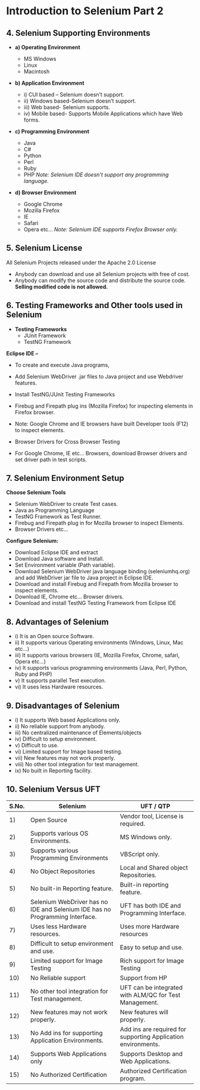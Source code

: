 # Introduction to Selenium Part 2

## 4. Selenium Supporting Environments
-   **a) Operating Environment**
    -   MS Windows
    -   Linux
    -   Macintosh

-   **b) Application Environment**
    -   i) CUI based – Selenium doesn’t support.
    -   ii) Windows based-Selenium doesn’t support.
    -   iii) Web based- Selenium supports.
    -   iv) Mobile based- Supports Mobile Applications which have Web forms.

-   **c) Programming Environment**
    -   Java
    -   C#
    -   Python
    -   Perl
    -   Ruby
    -   PHP
*Note: Selenium IDE doesn’t support any programming language.*

-   **d) Browser Environment**
    -   Google Chrome
    -   Mozilla Firefox
    -   IE
    -   Safari
    -   Opera etc…
*Note: Selenium IDE supports Firefox Browser only.*

## 5. Selenium License
All Selenium Projects released under the Apache 2.0 License
- Anybody can download and use all Selenium projects with free of cost.
- Anybody can modify the source code and distribute the source code.                            
**Selling modified code is not allowed.**

## 6. Testing Frameworks and Other tools used in Selenium
-  **Testing Frameworks**
    - JUnit Framework
    - TestNG Framework

**Eclipse IDE –**
-   To create and execute Java programs,
-   Add Selenium WebDriver .jar files to Java project and use Webdriver features.
-   Install TestNG/JUnit Testing Frameworks

-   Firebug and Firepath plug ins (Mozilla Firefox) for inspecting elements in Firefox browser.
-   Note: Google Chrome and IE browsers have built Developer tools (F12) to inspect elements.
-   Browser Drivers for Cross Browser Testing
-   For Google Chrome, IE etc… Browsers, download Browser drivers and set driver path in test scripts.

## 7. Selenium Environment Setup

**Choose Selenium Tools**
-   Selenium WebDriver to create Test cases.
-   Java as Programming Language
-   TestNG Framework as Test Runner.
-   Firebug and Firepath plug in for Mozilla browser to inspect Elements.
-   Browser Drivers etc…

**Configure Selenium:**
-    Download Eclipse IDE and extract
-    Download Java software and Install.
-    Set Environment variable (Path variable).
-    Download Selenium WebDriver java language binding (seleniumhq.org) and add WebDriver jar file to Java project in Eclipse IDE.
-    Download and install Firebug and Firepath from Mozilla browser to inspect elements.
-    Download IE, Chrome etc… Browser drivers.
-    Download and install TestNG Testing Framework from Eclipse IDE

## 8. Advantages of Selenium
-   i) It is an Open source Software.
-   ii) It supports various Operating environments (Windows, Linux, Mac etc…)
-   iii) It supports various browsers (IE, Mozilla Firefox, Chrome, safari, Opera etc…)
-   iv) It supports various programming environments (Java, Perl, Python, Ruby and PHP)
-   v) It supports parallel Test execution.
-   vi) It uses less Hardware resources.

## 9. Disadvantages of Selenium
-   i) It supports Web based Applications only.
-   ii) No reliable support from anybody.
-   iii) No centralized maintenance of Elements/objects
-   iv) Difficult to setup environment.
-   v) Difficult to use.
-   vi) Limited support for Image based testing.
-   vii) New features may not work properly.
-   viii) No other tool integration for test management.
-   ix) No built in Reporting facility.

## 10. Selenium Versus UFT

| **S.No.** | **Selenium** |	**UFT / QTP** |             
| --------- | ------------ | ---------------- |                     
|1)| Open Source|	Vendor tool, License is required.|
|2)| Supports various OS Environments.|	MS Windows only.|
|3)| Supports various Programming Environments|	VBScript only.|
|4)| No Object Repositories	|Local and Shared object Repositories.|
|5)| No built-in Reporting feature.|	Built-in reporting feature.|
|6)| Selenium WebDriver has no IDE and Selenium IDE has no Programming Interface.|	UFT has both IDE and Programming Interface.|
|7)| Uses less Hardware resources.|	Uses more Hardware resources|
|8)| Difficult to setup environment and use.|	Easy to setup and use.|
|9)| Limited support for Image Testing|	Rich support for Image Testing|
|10)| No Reliable support|	Support from HP|
|11)| No other tool integration for Test management.|	UFT can be integrated with ALM/QC for Test Management.|
|12)| New features may not work properly.|	New features will properly.|
|13)| No Add ins for supporting Application Environments.|	Add ins are required for supporting Application environments.|
|14)| Supports Web Applications only|	Supports Desktop and Web Applications.|
|15)| No Authorized Certification|	Authorized Certification program.|
